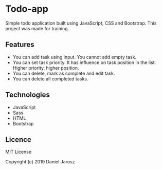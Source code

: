 # Todo-app
Simple todo application built using JavaScript, CSS and Bootstrap. This project was made for training.

## Features

* You can add task using input. You cannot add empty task.
* You can set task priority. It has influence on task position in the list. Higher priority, higher position.
* You can delete, mark as complete and edit task.
* You can delete all completed tasks.

## Technologies

* JavaScript
* Sass
* HTML
* Bootstrap

## Licence

MIT License

Copyright (c) 2019 Daniel Jarosz

